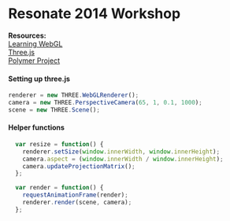 # Resonate 2014 Workshop

**Resources:**  
[Learning WebGL](http://learningwebgl.com/blog/?page_id=1217)  
[Three.js](http://threejs.org/)  
[Polymer Project](http://www.polymer-project.org/)

#### Setting up three.js
```javascript
renderer = new THREE.WebGLRenderer();  
camera = new THREE.PerspectiveCamera(65, 1, 0.1, 1000);  
scene = new THREE.Scene();  
```
#### Helper functions
```javascript
  var resize = function() {
    renderer.setSize(window.innerWidth, window.innerHeight);
    camera.aspect = (window.innerWidth / window.innerHeight);
    camera.updateProjectionMatrix();
  };

  var render = function() {
    requestAnimationFrame(render);
    renderer.render(scene, camera);
  };
```
